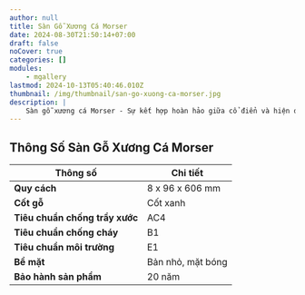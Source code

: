 ```yaml
---
author: null
title: Sàn Gỗ Xương Cá Morser
date: 2024-08-30T21:50:14+07:00
draft: false
noCover: true
categories: []
modules:
    - mgallery
lastmod: 2024-10-13T05:40:46.010Z
thumbnail: /img/thumbnail/san-go-xuong-ca-morser.jpg
description: |
    Sàn gỗ xương cá Morser - Sự kết hợp hoàn hảo giữa cổ điển và hiện đại. Chống trơn trượt, an toàn cho gia đình. Tạo không gian sống ấm cúng, sang trọng.
---
```

## Thông Số Sàn Gỗ Xương Cá Morser
| **Thông số**                          | **Chi tiết**                  |
|---------------------------------------|-------------------------------|
| **Quy cách**                          | 8 x 96 x 606 mm              |
| **Cốt gỗ**                           | Cốt xanh                     |
| **Tiêu chuẩn chống trầy xước**       | AC4                           |
| **Tiêu chuẩn chống cháy**             | B1                            |
| **Tiêu chuẩn môi trường**             | E1                            |
| **Bề mặt**                            | Bản nhỏ, mặt bóng            |
| **Bảo hành sản phẩm**                | 20 năm                        |
